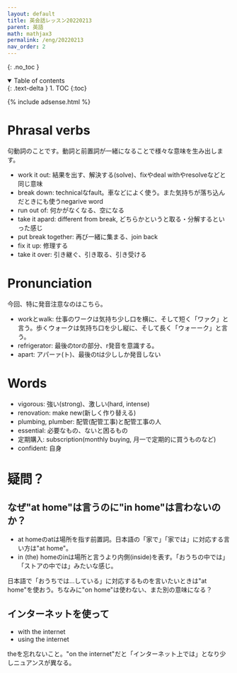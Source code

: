 ```yaml
---
layout: default
title: 英会話レッスン20220213
parent: 英語
math: mathjax3
permalink: /eng/20220213
nav_order: 2
---
```


{: .no_toc }

<details open markdown="block">
  <summary>
    Table of contents
  </summary>
  {: .text-delta }
1. TOC
{:toc}
</details>

{% include adsense.html %}

# Phrasal verbs

句動詞のことです。動詞と前置詞が一緒になることで様々な意味を生み出します。

* work it out: 結果を出す、解決する(solve)、fixやdeal withやresolveなどと同じ意味
* break down: technicalなfault。車などによく使う。また気持ちが落ち込んだときにも使うnegarive word
* run out of: 何かがなくなる、空になる
* take it apard: different from break, どちらかというと取る・分解するといった感じ
* put break together: 再び一緒に集まる、join back
* fix it up: 修理する
* take it over: 引き継ぐ、引き取る、引き受ける

# Pronunciation

今回、特に発音注意なのはこちら。

* workとwalk: 仕事のワークは気持ち少し口を横に、そして短く「ワァク」と言う。歩くウォークは気持ち口を少し縦に、そして長く「ウォーーク」と言う。
* refrigerator: 最後のtorの部分、r発音を意識する。
* apart: アパーァ(ト)、最後のtは少ししか発音しない

# Words

* vigorous: 強い(strong)、激しい(hard, intense)
* renovation: make new(新しく作り替える)
* plumbing, plumber: 配管(配管工事)と配管工事の人
* essential: 必要なもの、ないと困るもの
* 定期購入: subscription(monthly buying, 月一で定期的に買うものなど)
* confident: 自身

# 疑問？

## なぜ"at home"は言うのに"in home"は言わないのか？

* at homeのatは場所を指す前置詞。日本語の「家で」「家では」に対応する言い方は"at home"。
* in (the) homeのinは場所と言うより内側(inside)を表す。「おうちの中では」「ストアの中では」みたいな感じ。

日本語で「おうちでは...している」に対応するものを言いたいときは"at home"を使おう。ちなみに"on home"は使わない、また別の意味になる？

## インターネットを使って

* with the internet
* using the internet

theを忘れないこと。"on the internet"だと「インターネット上では」となり少しニュアンスが異なる。